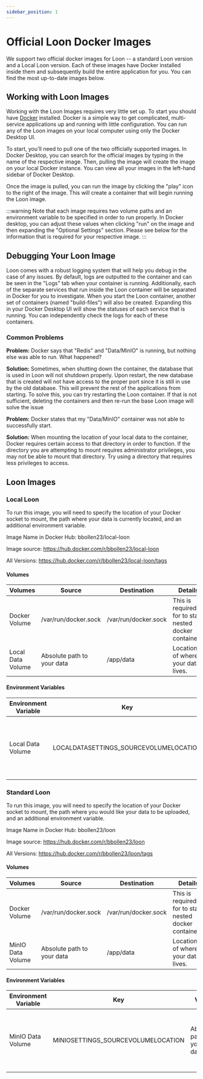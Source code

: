 ```yaml
---
sidebar_position: 1
---
```


# Official Loon Docker Images

We support two official docker images for Loon -- a standard Loon version and a Local Loon version. Each of these images have Docker installed inside them and subsequently build the entire application for you. You can find the most up-to-date images below.

## Working with Loon Images

Working with the Loon Images requires very little set up. To start you should have [Docker](https://www.docker.com/) installed. Docker is a simple way to get complicated, multi-service applications up and running with little configuration. You can run any of the Loon images on your local computer using only the Docker Desktop UI.

To start, you'll need to pull one of the two officially supported images. In Docker Desktop, you can search for the official images by typing in the name of the respective image. Then, pulling the image will create the image on your local Docker instance. You can view all your images in the left-hand sidebar of Docker Desktop.

Once the image is pulled, you can run the image by clicking the "play" icon to the right of the image. This will create a container that will begin running the Loon image.

:::warning
Note that each image requires two volume paths and an environment variable to be specified in order to run properly. In Docker desktop, you can adjust these values when clicking "run" on the image and then expanding the "Optional Settings" section. Please see below for the information that is required for your respective image.
:::

## Debugging Your Loon Image

Loon comes with a robust logging system that will help you debug in the case of any issues. By default, logs are outputted to the container and can be seen in the "Logs" tab when your container is running. Additionally, each of the separate services that run inside the Loon container will be separated in Docker for you to investigate. When you start the Loon container, another set of containers (named "build-files") will also be created. Expanding this in your Docker Desktop UI will show the statuses of each service that is running. You can independently check the logs for each of these containers.

### Common Problems

**Problem:** Docker says that "Redis" and "Data/MinIO" is running, but nothing else was able to run. What happened?

**Solution:** Sometimes, when shutting down the container, the database that is used in Loon will not shutdown properly. Upon restart, the new database that is created will not have access to the proper port since it is still in use by the old database. This will prevent the rest of the applications from starting. To solve this, you can try restarting the Loon container. If that is not sufficient, deleting the containers and then re-run the base Loon image will solve the issue

**Problem:** Docker states that my "Data/MinIO" container was not able to successfully start.

**Solution:** When mounting the location of your local data to the container, Docker requires certain access to that directory in order to function. If the directory you are attempting to mount requires administrator privileges, you may not be able to mount that directory. Try using a directory that requires less privileges to access.

## Loon Images

### Local Loon

To run this image, you will need to specify the location of your Docker socket to mount, the path where your data is currently located, and an additional environment variable.

Image Name in Docker Hub: bbollen23/local-loon

Image source: https://hub.docker.com/r/bbollen23/local-loon

All Versions: https://hub.docker.com/r/bbollen23/local-loon/tags

#### Volumes

| Volumes           | Source                     | Destination          | Details                                                 |
| ----------------- | -------------------------- | -------------------- | ------------------------------------------------------- |
| Docker Volume     | /var/run/docker.sock       | /var/run/docker.sock | This is required for to start nested docker containers. |
| Local Data Volume | Absolute path to your data | /app/data            | Location of where your data lives.                      |

#### Environment Variables

| Environment Variable | Key                                    | Value                      | Details                                                 |
| -------------------- | -------------------------------------- | -------------------------- | ------------------------------------------------------- |
| Local Data Volume    | LOCALDATASETTINGS_SOURCEVOLUMELOCATION | Absolute path to your data | This will be identical to your Data Volume source path. |

### Standard Loon

To run this image, you will need to specify the location of your Docker socket to mount, the path where you would like your data to be uploaded, and an additional environment variable.

Image Name in Docker Hub: bbollen23/loon

Image source: https://hub.docker.com/r/bbollen23/loon

All Versions: https://hub.docker.com/r/bbollen23/loon/tags

#### Volumes

| Volumes           | Source                     | Destination          | Details                                                 |
| ----------------- | -------------------------- | -------------------- | ------------------------------------------------------- |
| Docker Volume     | /var/run/docker.sock       | /var/run/docker.sock | This is required for to start nested docker containers. |
| MinIO Data Volume | Absolute path to your data | /app/data            | Location of where your data lives.                      |

#### Environment Variables

| Environment Variable | Key                                | Value                      | Details                                                 |
| -------------------- | ---------------------------------- | -------------------------- | ------------------------------------------------------- |
| MinIO Data Volume    | MINIOSETTINGS_SOURCEVOLUMELOCATION | Absolute path to your data | This will be identical to your Data Volume source path. |
